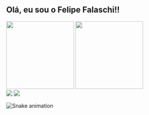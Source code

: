 ## Olá, eu sou o Felipe Falaschi!!

<div>
 <a ref="https://beacons.ai/felipefalaschi">
  <img height="180em" src="https://github-readme-stats.vercel.app/api?username=felipefalaschi&show_icons=true&theme=dracul&include_all_commits=true&count_private=true"/>
  <img height="180em" src="https://github-readme-stats.vercel.app/api/top-langs/?username=felipefalaschi&layout=compact&langs_count=16&theme=dracula"/>
</div>

  <div>
    <a href="https://https://www.linkedin.com/in/felipe-falaschi-784159345/" target="_blank"><img src="https://img.shields.io/badge/-LinkedIn-%230077B5?style=for-the-badge&logo=linkedin&logoColor=white" target="_blank"></a> 
   <a href = "felipefalaschi2@gmail.com"><img src="https://img.shields.io/badge/-Gmail-%23333?style=for-the-badge&logo=gmail&logoColor=white" target="_blank"></a>
  </div>

![Snake animation](https://github.com/felipefalaschi/blob/output/github-contribution-grid-snake.svg)
